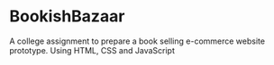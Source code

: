 # BookishBazaar
A college assignment to prepare a book selling e-commerce website  prototype. Using HTML, CSS and JavaScript
